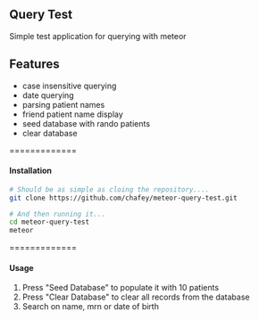 ## Query Test

Simple test application for querying with meteor

Features
--------

* case insensitive querying
* date querying
* parsing patient names
* friend patient name display
* seed database with rando patients
* clear database

=============
#### Installation

````sh
# Should be as simple as cloing the repository....
git clone https://github.com/chafey/meteor-query-test.git

# And then running it...
cd meteor-query-test
meteor
````

=============
#### Usage
1) Press "Seed Database" to populate it with 10 patients
2) Press "Clear Database" to clear all records from the database
3) Search on name, mrn or date of birth

